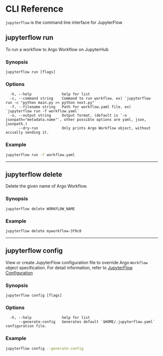 # CLI Reference

`jupyterflow` is the command line interface for JupyterFlow

## jupyterflow run

To run a workflow to Argo Workflow on JupyterHub

### Synopsis

```
jupyterflow run [flags]
```

### Options

```
  -h, --help              help for list
  -c, --command string    Command to run workflow. ex) `jupyterflow run -c "python main.py >> python next.py"`
  -f, --filename string   Path for workflow.yaml file. ex) `jupyterflow run -f workflow.yaml`
  -o, --output string     Output format. (default is `-o jsonpath="metadata.name"`, other possible options are yaml, json, jsonpath.)
      --dry-run           Only prints Argo Workflow object, without accually sending it.
```

### Example

```bash
jupyterflow run -f workflow.yaml
```

---

## jupyterflow delete

Delete the given name of Argo Workflow.

### Synopsis

```
jupyterflow delete WORKFLOW_NAME
```

### Example

```bash
jupyterflow delete myworkflow-3f9c8
```

---

## jupyterflow config

View or create JupyterFlow configuration file to override Argo `Workflow` object specification.
For detail information, refer to [JupyterFlow Configuration](configuration.md#jupyterflow-configuration)

### Synopsis

```
jupyterflow config [flags]
```

### Options

```
  -h, --help              help for list
      --generate-config   Generates default `$HOME/.jupyterflow.yaml` configuration file.
```

### Example

```bash
jupyterflow config --generate-config
```